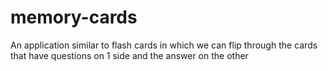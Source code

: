 # memory-cards
An application similar to flash cards in which we can flip through the cards that have questions on 1 side and the answer on the other
